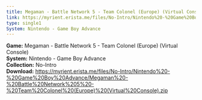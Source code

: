 ```yaml
---
title: Megaman - Battle Network 5 - Team Colonel (Europe) (Virtual Console)
link: https://myrient.erista.me/files/No-Intro/Nintendo%20-%20Game%20Boy%20Advance/Megaman%20-%20Battle%20Network%205%20-%20Team%20Colonel%20(Europe)%20(Virtual%20Console).zip
type: single1
System: Nintendo - Game Boy Advance
---
```

<b>Game:</b> Megaman - Battle Network 5 - Team Colonel (Europe) (Virtual Console)<br>
<b>System:</b> Nintendo - Game Boy Advance<br>
<b>Collection:</b> No-Intro<br>
<b>Download:</b> https://myrient.erista.me/files/No-Intro/Nintendo%20-%20Game%20Boy%20Advance/Megaman%20-%20Battle%20Network%205%20-%20Team%20Colonel%20(Europe)%20(Virtual%20Console).zip